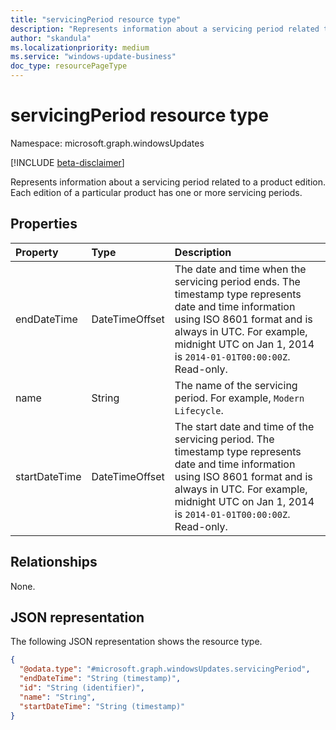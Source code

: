 ```yaml
---
title: "servicingPeriod resource type"
description: "Represents information about a servicing period related to a product edition."
author: "skandula"
ms.localizationpriority: medium
ms.service: "windows-update-business"
doc_type: resourcePageType
---
```


# servicingPeriod resource type

Namespace: microsoft.graph.windowsUpdates

[!INCLUDE [beta-disclaimer](../../includes/beta-disclaimer.md)]

Represents information about a servicing period related to a product edition. Each edition of a particular product has one or more servicing periods.

## Properties

|Property|Type|Description|
|:---|:---|:---|
|endDateTime|DateTimeOffset|The date and time when the servicing period ends. The timestamp type represents date and time information using ISO 8601 format and is always in UTC. For example, midnight UTC on Jan 1, 2014 is `2014-01-01T00:00:00Z`. Read-only.|
|name|String|The name of the servicing period. For example, `Modern Lifecycle`.|
|startDateTime|DateTimeOffset|The start date and time of the servicing period. The timestamp type represents date and time information using ISO 8601 format and is always in UTC. For example, midnight UTC on Jan 1, 2014 is `2014-01-01T00:00:00Z`. Read-only.|

## Relationships

None.

## JSON representation

The following JSON representation shows the resource type.

<!-- {
  "blockType": "resource",
  "keyProperty": "id",
  "@odata.type": "microsoft.graph.windowsUpdates.servicingPeriod",
  "openType": false
}
-->
``` json
{
  "@odata.type": "#microsoft.graph.windowsUpdates.servicingPeriod",
  "endDateTime": "String (timestamp)",
  "id": "String (identifier)",
  "name": "String",
  "startDateTime": "String (timestamp)"
}
```
